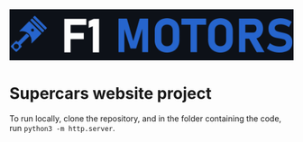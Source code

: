 <center><img src="logo.svg" ></center>

# Supercars website project 

To run locally, clone the repository, and in the folder containing the code, run `python3 -m http.server`.